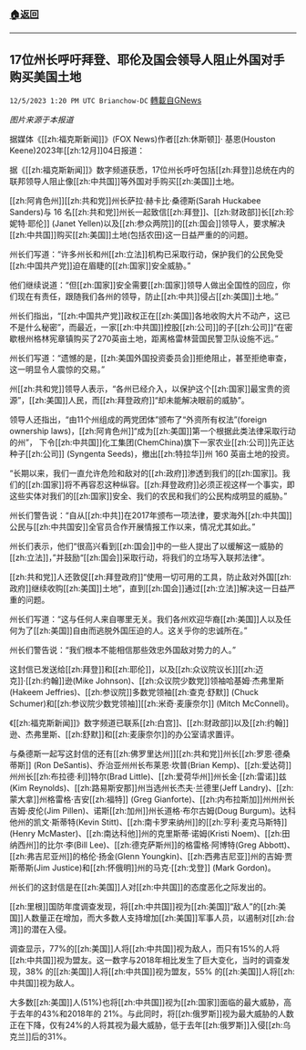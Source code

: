###  [:house:返回](README.md)
---


## 17位州长呼吁拜登、耶伦及国会领导人阻止外国对手购买美国土地
`12/5/2023 1:20 PM UTC Brianchow-DC` [轉載自GNews](https://gnews.org/articles/2073961)

*图片来源于本报道*

据媒体《[[zh:福克斯新闻]]》(FOX News)作者[[zh:休斯顿]]· 基恩(Houston Keene)2023年[[zh:12月]]04日报道：

据《[[zh:福克斯新闻]]》数字频道获悉，17位州长呼吁包括[[zh:拜登]]总统在内的联邦领导人阻止像[[zh:中共国]]等外国对手购买[[zh:美国]]土地。

[[zh:阿肯色州]][[zh:共和党]]州长萨拉·赫卡比·桑德斯(Sarah Huckabee Sanders)与 16 名[[zh:共和党]]州长一起致信[[zh:拜登]]、[[zh:财政部]]长[[zh:珍妮特·耶伦]] (Janet Yellen)以及[[zh:参众两院]]的[[zh:国会]]领导人，要求解决[[zh:中共国]]购买[[zh:美国]]土地(包括农田)这一日益严重的的问题。

州长们写道：“许多州长和州[[zh:立法]]机构已采取行动，保护我们的公民免受[[zh:中国共产党]]迫在眉睫的[[zh:国家]]安全威胁。”

他们继续说道：“但[[zh:国家]]安全需要[[zh:国家]]领导人做出全国性的回应，你们现在有责任，跟随我们各州的领导，防止[[zh:中共]]侵占[[zh:美国]]土地。”

州长们指出，“[[zh:中国共产党]]政权正在[[zh:美国]]各地收购大片不动产，这已不是什么秘密”，而最近，一家[[zh:中共国]]控股[[zh:公司]]的子[[zh:公司]]“在密歇根州格林宪章镇购买了270英亩土地，距离格雷林营国民警卫队设施不远。”

州长们写道：“遗憾的是，[[zh:美国外国投资委员会]]拒绝阻止，甚至拒绝审查，这一明显令人震惊的交易。”

州[[zh:共和党]]领导人表示，“各州已经介入，以保护这个[[zh:国家]]最宝贵的资源”，[[zh:美国]]人民，而[[zh:拜登政府]]“却未能解决眼前的威胁”。

领导人还指出，“由11个州组成的两党团体”颁布了“外资所有权法”(foreign ownership laws)，[[zh:阿肯色州]]“成为[[zh:美国]]第一个根据此类法律采取行动的州”， 下令[[zh:中共国]]化工集团(ChemChina)旗下一家农业[[zh:公司]]先正达种子[[zh:公司]] (Syngenta Seeds)，撤出[[zh:特拉华]]州 160 英亩土地的投资。

“长期以来，我们一直允许危险和敌对的[[zh:政府]]渗透到我们的[[zh:国家]]。我们的[[zh:国家]]将不再容忍这种纵容。[[zh:拜登政府]]必须正视这样一个事实，即这些实体对我们的[[zh:国家]]安全、我们的农民和我们的公民构成明显的威胁。”

州长们警告说：“自从[[zh:中共]]在2017年颁布一项法律，要求海外[[zh:中共国]]公民与[[zh:中共国安]]全官员合作开展情报工作以来，情况尤其如此。”

州长们表示，他们“很高兴看到[[zh:国会]]中的一些人提出了以缓解这一威胁的[[zh:立法]]，”并鼓励“[[zh:国会]]采取行动，将我们的立场写入联邦法律”。

[[zh:共和党]]人还敦促[[zh:拜登政府]]“使用一切可用的工具，防止敌对外国[[zh:政府]]继续收购[[zh:美国]]土地”，直到[[zh:国会]]通过[[zh:立法]]解决这一日益严重的问题。

州长们写道：“这与任何人来自哪里无关。我们各州欢迎华裔[[zh:美国]]人以及任何为了[[zh:美国]]自由而逃脱外国压迫的人。这关乎你的忠诚所在。”

州长们警告说：“我们根本不能相信那些效忠外国敌对势力的人。”

这封信已发送给[[zh:拜登]]和[[zh:耶伦]]，以及[[zh:众议院议长]][[zh:迈克]]·[[zh:约翰]]逊(Mike Johnson)、[[zh:众议院少数党]]领袖哈基姆·杰弗里斯(Hakeem Jeffries)、[[zh:参议院]]多数党领袖[[zh:查克·舒默]] (Chuck Schumer)和[[zh:参议院少数党领袖]][[zh:米奇·麦康奈尔]] (Mitch McConnell)。

《[[zh:福克斯新闻]]》数字频道已联系[[zh:白宫]]、[[zh:财政部]]以及[[zh:约翰]]逊、杰弗里斯、[[zh:舒默]]和[[zh:麦康奈尔]]的办公室请求置评。

与桑德斯一起写这封信的还有[[zh:佛罗里达州]][[zh:共和党]]州长[[zh:罗恩·德桑蒂斯]] (Ron DeSantis)、乔治亚州州长布莱恩·坎普(Brian Kemp)、[[zh:爱达荷]]州州长[[zh:布拉德·利]]特尔(Brad Little)、[[zh:爱荷华州]]州长金·[[zh:雷诺]]兹(Kim Reynolds)、[[zh:路易斯安那]]州当选州长杰夫·兰德里(Jeff Landry)、[[zh:蒙大拿]]州格雷格·吉安[[zh:福特]] (Greg Gianforte)、[[zh:内布拉斯加]]州州州长吉姆·皮伦(Jim Pillen)、诺斯[[zh:加州]]州长道格·布尔古姆(Doug Burgum)。达科他州的凯文·斯蒂特(Kevin Stitt)、[[zh:南卡罗来纳州]]的[[zh:亨利·麦克马斯特]] (Henry McMaster)、[[zh:南达科他]]州的克里斯蒂·诺姆(Kristi Noem)、[[zh:田纳西州]]的比尔·李(Bill Lee)、[[zh:德克萨斯州]]的格雷格·阿博特(Greg Abbott)、[[zh:弗吉尼亚州]]的格伦·扬金(Glenn Youngkin)、[[zh:西弗吉尼亚]]州的吉姆·贾斯蒂斯(Jim Justice)和[[zh:怀俄明]]州的马克·[[zh:戈登]] (Mark Gordon)。

州长们的这封信是在[[zh:美国]]人对[[zh:中共国]]的态度恶化之际发出的。

[[zh:里根]]国防年度调查发现，将[[zh:中共国]]视为[[zh:美国]]“敌人”的[[zh:美国]]人数量正在增加，而大多数人支持增加[[zh:美国]]军事人员，以遏制对[[zh:台湾]]的潜在入侵。

调查显示，77%的[[zh:美国]]人将[[zh:中共国]]视为敌人，而只有15%的人将[[zh:中共国]]视为盟友。这一数字与2018年相比发生了巨大变化，当时的调查发现，38% 的[[zh:美国]]人将[[zh:中共国]]视为盟友，55% 的[[zh:美国]]人将[[zh:中共国]]视为敌人。

大多数[[zh:美国]]人(51%)也将[[zh:中共国]]视为[[zh:国家]]面临的最大威胁，高于去年的43%和2018年的 21%。与此同时，将[[zh:俄罗斯]]视为最大威胁的人数正在下降，仅有24%的人将其视为最大威胁，低于去年[[zh:俄罗斯]]入侵[[zh:乌克兰]]后的31%。
